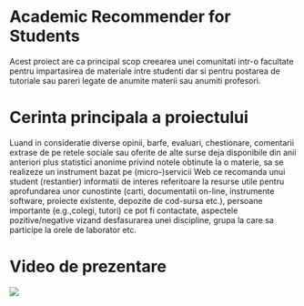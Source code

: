 # Academic Recommender for Students

Acest proiect are ca principal scop creearea unei comunitati intr-o facultate 
pentru impartasirea de materiale intre studenti dar si pentru postarea de tutoriale
sau pareri legate de anumite materii sau anumiti profesori.

# Cerinta principala a proiectului

Luand in consideratie diverse opinii, barfe, evaluari, chestionare, comentarii extrase de pe retele sociale sau oferite de alte surse 
deja disponibile din anii anteriori plus statistici anonime privind notele obtinute la o materie, sa se realizeze un instrument bazat pe (micro-)servicii Web ce recomanda unui student (restantier) informatii de interes referitoare la resurse utile pentru aprofundarea unor cunostinte (carti, documentatii on-line, instrumente software, proiecte existente, depozite de cod-sursa etc.), persoane importante (e.g.,colegi, tutori) ce pot fi contactate, aspectele pozitive/negative vizand desfasurarea unei discipline, grupa la care sa participe la orele de laborator etc. 

# Video de prezentare

[![](http://img.youtube.com/vi/D3LVxN3aYB8/0.jpg)](http://www.youtube.com/watch?v=D3LVxN3aYB8 "Academic Recommender ")



